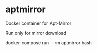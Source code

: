 # aptmirror
Docker container for Apt-Mirror

Run only for mirror download

docker-compose run --rm aptmirror bash
